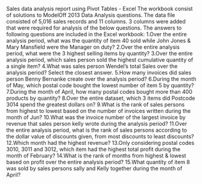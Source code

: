 Sales data analysis report using Pivot Tables - Excel
The workbook consist of solutions to ModelOff 2013 Data Analysis questions. The data file consisted of 5,016 sales records and 11 columns. 3 columns were added that were required for analysis of the below questions. The answers to following questions are included in the Excel workbook:
1.Over the entire analysis period, what was the quantity of item 40 sold while John Jones & Mary Mansfield  were the Manager on duty?
2.Over the entire analysis period, what were the 3 highest selling items by quantity?
3.Over the entire analysis period, which sales person sold the highest cumulative quantity of a single item?
4.What was sales person Wendel’s total Sales over the analysis period? Select the closest answer. 
5.How many invoices did sales person Benny Bernanke create over the analysis period?
6.During the month of May, which postal code bought the lowest number of item 5 by quantity?
7.During the month of April, how many postal codes bought more than 400 products by quantity?
8.Over the entire dataset, which 3 items did Postcode 3014 spend the greatest dollars on?
9.What is the rank of sales persons from highest to lowest based on the number of invoices written during the month of Jun?
10.What was the invoice number of the largest invoice by revenue that sales person kelly wrote during the analysis period?
11.Over the entire analysis period, what is the rank of sales persons according to the dollar value of discounts given, from most discounts to least discounts?
12.Which month had the highest revenue?
13.Only considering postal codes 3010, 3011 and 3012, which item had the highest total profit during the month of February?
14.What is the rank of months from highest & lowest based on profit over the entire analysis period?
15.What quantity of item 8 was sold by sales persons sally and Kelly together during the month of April?
